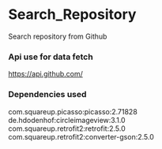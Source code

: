 # Search_Repository

Search repository from Github

### Api use for data fetch
  https://api.github.com/

### Dependencies used 
  com.squareup.picasso:picasso:2.71828 <br />
  de.hdodenhof:circleimageview:3.1.0<br />
  com.squareup.retrofit2:retrofit:2.5.0<br />
  com.squareup.retrofit2:converter-gson:2.5.0
  
  
